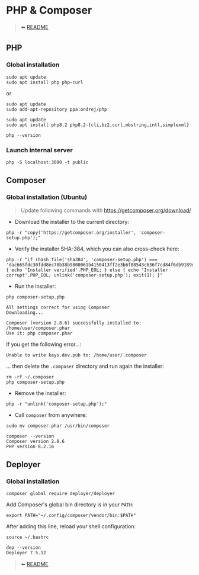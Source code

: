 # PHP & Composer

> ⬅️ [README](README.md)

## PHP

### Global installation

```shell
sudo apt update
sudo apt install php php-curl
```

or

```shell
sudo apt update
sudo add-apt-repository ppa:ondrej/php

sudo apt update
sudo apt install php8.2 php8.2-{cli,bz2,curl,mbstring,intl,simplexml}
```

```shell
php --version
```

### Launch internal server

```shell
php -S localhost:3000 -t public
```

## Composer

### Global installation (Ubuntu)

> Update following commands with https://getcomposer.org/download/

- Download the installer to the current directory:

```shell
php -r "copy('https://getcomposer.org/installer', 'composer-setup.php');"
```

- Verify the installer SHA-384, which you can also cross-check here:

```shell
php -r "if (hash_file('sha384', 'composer-setup.php') === 'dac665fdc30fdd8ec78b38b9800061b4150413ff2e3b6f88543c636f7cd84f6db9189d43a81e5503cda447da73c7e5b6') { echo 'Installer verified'.PHP_EOL; } else { echo 'Installer corrupt'.PHP_EOL; unlink('composer-setup.php'); exit(1); }"
```

- Run the installer:

```shell
php composer-setup.php

All settings correct for using Composer
Downloading...

Composer (version 2.8.6) successfully installed to: /home/user/composer.phar
Use it: php composer.phar
```

If you get the following error...:

```shell
Unable to write keys.dev.pub to: /home/user/.composer
```

... then delete the `.composer` directory and run again the installer:

```shell
rm -rf ~/.composer
php composer-setup.php
```

- Remove the installer:

```shell
php -r "unlink('composer-setup.php');"
```

- Call `composer` from anywhere:

```shell
sudo mv composer.phar /usr/bin/composer
```

```shell
composer --version
Composer version 2.8.6
PHP version 8.2.16
```

## Deployer

### Global installation

```shell
composer global require deployer/deployer
```

Add Composer's global bin directory is in your `PATH`:

```shell
export PATH="~/.config/composer/vendor/bin:$PATH"
```

After adding this line, reload your shell configuration:

```shell
source ~/.bashrc
```

```shell
dep --version
Deployer 7.5.12
```

> ⬅️ [README](README.md)